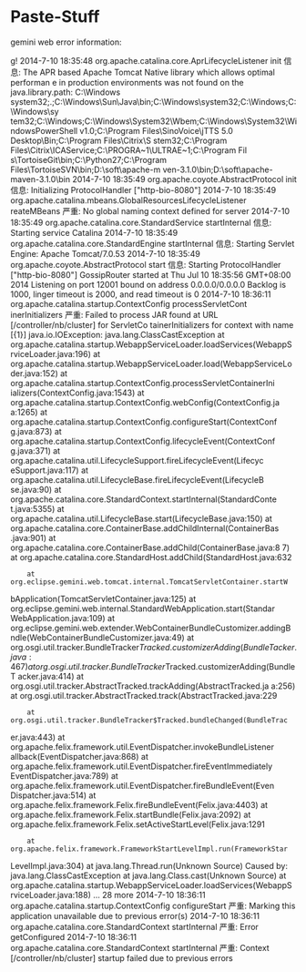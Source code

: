 Paste-Stuff
===========

gemini web error information:

g! 2014-7-10 18:35:48 org.apache.catalina.core.AprLifecycleListener init
信息: The APR based Apache Tomcat Native library which allows optimal performan
e in production environments was not found on the java.library.path: C:\Windows
system32;.;C:\Windows\Sun\Java\bin;C:\Windows\system32;C:\Windows;C:\Windows\sy
tem32;C:\Windows;C:\Windows\System32\Wbem;C:\Windows\System32\WindowsPowerShell
v1.0\;C:\Program Files\SinoVoice\jTTS 5.0 Desktop\Bin;C:\Program Files\Citrix\S
stem32\;C:\Program Files\Citrix\ICAService\;C:\PROGRA~1\ULTRAE~1;C:\Program Fil
s\TortoiseGit\bin;C:\Python27;C:\Program Files\TortoiseSVN\bin;D:\soft\apache-m
ven-3.1.0\bin;D:\soft\apache-maven-3.1.0\bin
2014-7-10 18:35:49 org.apache.coyote.AbstractProtocol init
信息: Initializing ProtocolHandler ["http-bio-8080"]
2014-7-10 18:35:49 org.apache.catalina.mbeans.GlobalResourcesLifecycleListener
reateMBeans
严重: No global naming context defined for server
2014-7-10 18:35:49 org.apache.catalina.core.StandardService startInternal
信息: Starting service Catalina
2014-7-10 18:35:49 org.apache.catalina.core.StandardEngine startInternal
信息: Starting Servlet Engine: Apache Tomcat/7.0.53
2014-7-10 18:35:49 org.apache.coyote.AbstractProtocol start
信息: Starting ProtocolHandler ["http-bio-8080"]
GossipRouter started at Thu Jul 10 18:35:56 GMT+08:00 2014
Listening on port 12001 bound on address 0.0.0.0/0.0.0.0
Backlog is 1000, linger timeout is 2000, and read timeout is 0
2014-7-10 18:36:11 org.apache.catalina.startup.ContextConfig processServletCont
inerInitializers
严重: Failed to process JAR found at URL [/controller/nb/cluster] for ServletCo
tainerInitializers for context with name [{1}]
java.io.IOException: java.lang.ClassCastException
        at org.apache.catalina.startup.WebappServiceLoader.loadServices(WebappS
rviceLoader.java:196)
        at org.apache.catalina.startup.WebappServiceLoader.load(WebappServiceLo
der.java:152)
        at org.apache.catalina.startup.ContextConfig.processServletContainerIni
ializers(ContextConfig.java:1543)
        at org.apache.catalina.startup.ContextConfig.webConfig(ContextConfig.ja
a:1265)
        at org.apache.catalina.startup.ContextConfig.configureStart(ContextConf
g.java:873)
        at org.apache.catalina.startup.ContextConfig.lifecycleEvent(ContextConf
g.java:371)
        at org.apache.catalina.util.LifecycleSupport.fireLifecycleEvent(Lifecyc
eSupport.java:117)
        at org.apache.catalina.util.LifecycleBase.fireLifecycleEvent(LifecycleB
se.java:90)
        at org.apache.catalina.core.StandardContext.startInternal(StandardConte
t.java:5355)
        at org.apache.catalina.util.LifecycleBase.start(LifecycleBase.java:150)
        at org.apache.catalina.core.ContainerBase.addChildInternal(ContainerBas
.java:901)
        at org.apache.catalina.core.ContainerBase.addChild(ContainerBase.java:8
7)
        at org.apache.catalina.core.StandardHost.addChild(StandardHost.java:632

        at org.eclipse.gemini.web.tomcat.internal.TomcatServletContainer.startW
bApplication(TomcatServletContainer.java:125)
        at org.eclipse.gemini.web.internal.StandardWebApplication.start(Standar
WebApplication.java:109)
        at org.eclipse.gemini.web.extender.WebContainerBundleCustomizer.addingB
ndle(WebContainerBundleCustomizer.java:49)
        at org.osgi.util.tracker.BundleTracker$Tracked.customizerAdding(BundleT
acker.java:467)
        at org.osgi.util.tracker.BundleTracker$Tracked.customizerAdding(BundleT
acker.java:414)
        at org.osgi.util.tracker.AbstractTracked.trackAdding(AbstractTracked.ja
a:256)
        at org.osgi.util.tracker.AbstractTracked.track(AbstractTracked.java:229

        at org.osgi.util.tracker.BundleTracker$Tracked.bundleChanged(BundleTrac
er.java:443)
        at org.apache.felix.framework.util.EventDispatcher.invokeBundleListener
allback(EventDispatcher.java:868)
        at org.apache.felix.framework.util.EventDispatcher.fireEventImmediately
EventDispatcher.java:789)
        at org.apache.felix.framework.util.EventDispatcher.fireBundleEvent(Even
Dispatcher.java:514)
        at org.apache.felix.framework.Felix.fireBundleEvent(Felix.java:4403)
        at org.apache.felix.framework.Felix.startBundle(Felix.java:2092)
        at org.apache.felix.framework.Felix.setActiveStartLevel(Felix.java:1291

        at org.apache.felix.framework.FrameworkStartLevelImpl.run(FrameworkStar
LevelImpl.java:304)
        at java.lang.Thread.run(Unknown Source)
Caused by: java.lang.ClassCastException
        at java.lang.Class.cast(Unknown Source)
        at org.apache.catalina.startup.WebappServiceLoader.loadServices(WebappS
rviceLoader.java:188)
        ... 28 more
2014-7-10 18:36:11 org.apache.catalina.startup.ContextConfig configureStart
严重: Marking this application unavailable due to previous error(s)
2014-7-10 18:36:11 org.apache.catalina.core.StandardContext startInternal
严重: Error getConfigured
2014-7-10 18:36:11 org.apache.catalina.core.StandardContext startInternal
严重: Context [/controller/nb/cluster] startup failed due to previous errors

